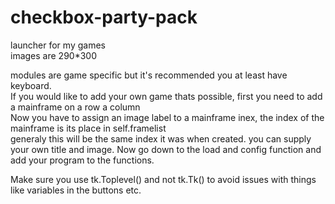 # checkbox-party-pack  
launcher for my games  
images are 290*300  

modules are game specific but it's recommended you at least have keyboard.  
If you would like to add your own game thats possible, first you need to add a mainframe on a row a column   
Now you have to assign an image label to a mainframe inex, the index of the mainframe is its place in self.framelist  
generaly this will be the same index it was when created.
you can supply your own title and image.
Now go down to the load and config function and add your program to the functions.  
  
Make sure you use tk.Toplevel() and not tk.Tk() to avoid issues with things like variables in the buttons etc.
